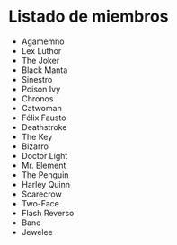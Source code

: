 # Listado de miembros 
* Agamemno
* Lex Luthor
* The Joker
* Black Manta
* Sinestro
* Poison Ivy
* Chronos
* Catwoman
* Félix Fausto
* Deathstroke
* The Key
* Bizarro
* Doctor Light
* Mr. Element
* The Penguin
* Harley Quinn
* Scarecrow
* Two-Face
* Flash Reverso
* Bane
* Jewelee

